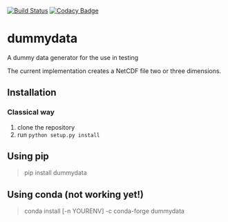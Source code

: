 [![Build Status](https://travis-ci.org/ESMValGroup/dummydata.svg?branch=dev)](https://travis-ci.org/ESMValGroup/dummydata)
[![Codacy Badge](https://api.codacy.com/project/badge/Grade/c9eebd9543104fb28a86937e027baf7d)](https://www.codacy.com/app/bulli92/dummydata?utm_source=github.com&amp;utm_medium=referral&amp;utm_content=pygeo/dummydata&amp;utm_campaign=Badge_Grade)

# dummydata
A dummy data generator for the use in testing

The current implementation creates a NetCDF file two or three dimensions.

## Installation

### Classical way

1. clone the repository
2. run `python setup.py install`

## Using pip

  > pip install dummydata
  
## Using conda (not working yet!)

> conda install [-n YOURENV] -c conda-forge dummydata
